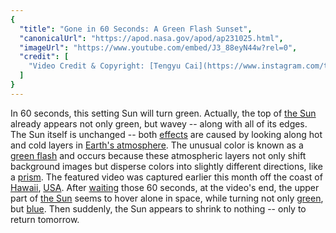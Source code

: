 ```yaml
---
{
  "title": "Gone in 60 Seconds: A Green Flash Sunset",
  "canonicalUrl": "https://apod.nasa.gov/apod/ap231025.html",
  "imageUrl": "https://www.youtube.com/embed/J3_88eyN44w?rel=0",
  "credit": [
    "Video Credit & Copyright: [Tengyu Cai](https://www.instagram.com/tengyu.cai/)"
  ]
}
---
```


In 60 seconds, this setting Sun will turn green. Actually, the top of [the Sun](https://science.nasa.gov/sun/) already appears not only green, but wavey -- along with all of its edges. The Sun itself is unchanged -- both [effects](https://apod.nasa.gov/apod/ap090223.html) are caused by looking along hot and cold layers in [Earth's atmosphere](https://climate.nasa.gov/news/2919/earths-atmosphere-a-multi-layered-cake/). The unusual color is known as a [green flash](https://en.wikipedia.org/wiki/Green_flash) and occurs because these atmospheric layers not only shift background images but disperse colors into slightly different directions, like a [prism](https://phet.colorado.edu/sims/html/bending-light/latest/bending-light_en.html). The featured video was captured earlier this month off the coast of [Hawai](https://youtu.be/dB-qilyUX2Q)[i](https://en.wikipedia.org/wiki/Hawaii), [USA](https://www.cia.gov/the-world-factbook/countries/united-states/). After [waiting](https://i.cbc.ca/1.6583971.1663276172!/fileImage/httpImage/cat-boredom.jpg) those 60 seconds, at the video's end, the upper part of [the Sun](https://apod.nasa.gov/apod/ap230222.html) seems to hover alone in space, while turning not only [green](https://apod.nasa.gov/apod/ap230328.html), but [blue](https://apod.nasa.gov/apod/ap110104.html). Then suddenly, the Sun appears to shrink to nothing -- only to return tomorrow.
